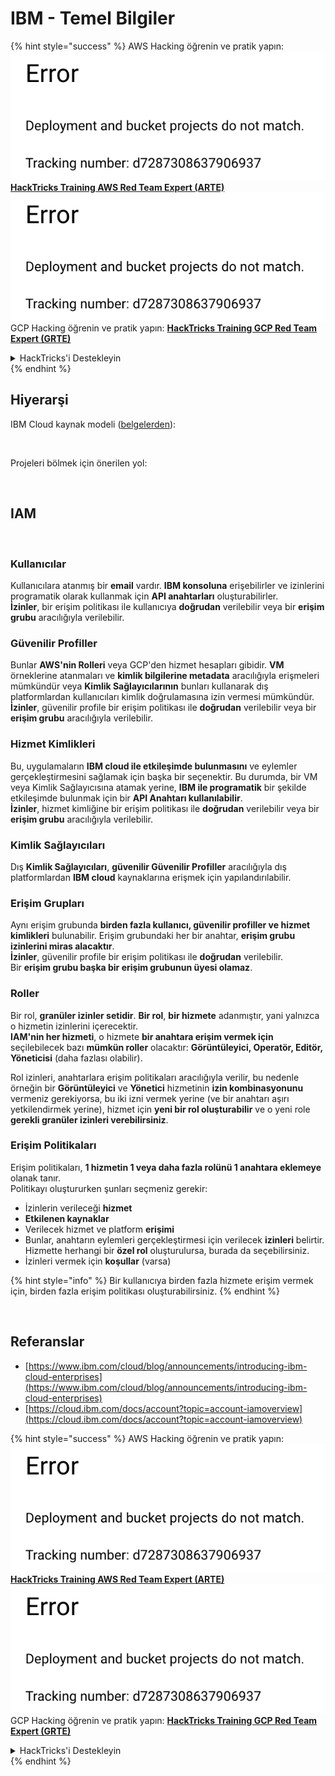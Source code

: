 # IBM - Temel Bilgiler

{% hint style="success" %}
AWS Hacking öğrenin ve pratik yapın:<img src="../../.gitbook/assets/image (1) (1).png" alt="" data-size="line">[**HackTricks Training AWS Red Team Expert (ARTE)**](https://training.hacktricks.xyz/courses/arte)<img src="../../.gitbook/assets/image (1) (1).png" alt="" data-size="line">\
GCP Hacking öğrenin ve pratik yapın: <img src="../../.gitbook/assets/image (2).png" alt="" data-size="line">[**HackTricks Training GCP Red Team Expert (GRTE)**<img src="../../.gitbook/assets/image (2).png" alt="" data-size="line">](https://training.hacktricks.xyz/courses/grte)

<details>

<summary>HackTricks'i Destekleyin</summary>

* [**abonelik planlarını**](https://github.com/sponsors/carlospolop) kontrol edin!
* **💬 [**Discord grubuna**](https://discord.gg/hRep4RUj7f) veya [**telegram grubuna**](https://t.me/peass) katılın ya da **Twitter**'da **bizi takip edin** 🐦 [**@hacktricks\_live**](https://twitter.com/hacktricks\_live)**.**
* **Hacking ipuçlarını paylaşmak için** [**HackTricks**](https://github.com/carlospolop/hacktricks) ve [**HackTricks Cloud**](https://github.com/carlospolop/hacktricks-cloud) github reposuna PR gönderin.

</details>
{% endhint %}

## Hiyerarşi

IBM Cloud kaynak modeli ([belgelerden](https://www.ibm.com/blog/announcement/introducing-ibm-cloud-enterprises/)):

<figure><img src="../../.gitbook/assets/image (225).png" alt=""><figcaption></figcaption></figure>

Projeleri bölmek için önerilen yol:

<figure><img src="../../.gitbook/assets/image (239).png" alt=""><figcaption></figcaption></figure>

## IAM

<figure><img src="../../.gitbook/assets/image (266).png" alt=""><figcaption></figcaption></figure>

### Kullanıcılar

Kullanıcılara atanmış bir **email** vardır. **IBM konsoluna** erişebilirler ve izinlerini programatik olarak kullanmak için **API anahtarları** oluşturabilirler.\
**İzinler**, bir erişim politikası ile kullanıcıya **doğrudan** verilebilir veya bir **erişim grubu** aracılığıyla verilebilir.

### Güvenilir Profiller

Bunlar **AWS'nin Rolleri** veya GCP'den hizmet hesapları gibidir. **VM** örneklerine atanmaları ve **kimlik bilgilerine metadata** aracılığıyla erişmeleri mümkündür veya **Kimlik Sağlayıcılarının** bunları kullanarak dış platformlardan kullanıcıları kimlik doğrulamasına izin vermesi mümkündür.\
**İzinler**, güvenilir profile bir erişim politikası ile **doğrudan** verilebilir veya bir **erişim grubu** aracılığıyla verilebilir.

### Hizmet Kimlikleri

Bu, uygulamaların **IBM cloud ile etkileşimde bulunmasını** ve eylemler gerçekleştirmesini sağlamak için başka bir seçenektir. Bu durumda, bir VM veya Kimlik Sağlayıcısına atamak yerine, **IBM ile programatik** bir şekilde etkileşimde bulunmak için bir **API Anahtarı kullanılabilir**.\
**İzinler**, hizmet kimliğine bir erişim politikası ile **doğrudan** verilebilir veya bir **erişim grubu** aracılığıyla verilebilir.

### Kimlik Sağlayıcıları

Dış **Kimlik Sağlayıcıları**, **güvenilir Güvenilir Profiller** aracılığıyla dış platformlardan **IBM cloud** kaynaklarına erişmek için yapılandırılabilir.

### Erişim Grupları

Aynı erişim grubunda **birden fazla kullanıcı, güvenilir profiller ve hizmet kimlikleri** bulunabilir. Erişim grubundaki her bir anahtar, **erişim grubu izinlerini miras alacaktır**.\
**İzinler**, güvenilir profile bir erişim politikası ile **doğrudan** verilebilir.\
Bir **erişim grubu başka bir erişim grubunun üyesi olamaz**.

### Roller

Bir rol, **granüler izinler setidir**. **Bir rol**, **bir hizmete** adanmıştır, yani yalnızca o hizmetin izinlerini içerecektir.\
**IAM'nin her hizmeti**, o hizmete **bir anahtara erişim vermek için** seçilebilecek bazı **mümkün roller** olacaktır: **Görüntüleyici, Operatör, Editör, Yöneticisi** (daha fazlası olabilir).

Rol izinleri, anahtarlara erişim politikaları aracılığıyla verilir, bu nedenle örneğin bir **Görüntüleyici** ve **Yönetici** hizmetinin **izin kombinasyonunu** vermeniz gerekiyorsa, bu iki izni vermek yerine (ve bir anahtarı aşırı yetkilendirmek yerine), hizmet için **yeni bir rol oluşturabilir** ve o yeni role **gerekli granüler izinleri verebilirsiniz**.

### Erişim Politikaları

Erişim politikaları, **1 hizmetin 1 veya daha fazla rolünü 1 anahtara eklemeye** olanak tanır.\
Politikayı oluştururken şunları seçmeniz gerekir:

* İzinlerin verileceği **hizmet**
* **Etkilenen kaynaklar**
* Verilecek hizmet ve platform **erişimi**
* Bunlar, anahtarın eylemleri gerçekleştirmesi için verilecek **izinleri** belirtir. Hizmette herhangi bir **özel rol** oluşturulursa, burada da seçebilirsiniz.
* İzinleri vermek için **koşullar** (varsa)

{% hint style="info" %}
Bir kullanıcıya birden fazla hizmete erişim vermek için, birden fazla erişim politikası oluşturabilirsiniz.
{% endhint %}

<figure><img src="../../.gitbook/assets/image (248).png" alt=""><figcaption></figcaption></figure>

## Referanslar

* [https://www.ibm.com/cloud/blog/announcements/introducing-ibm-cloud-enterprises](https://www.ibm.com/cloud/blog/announcements/introducing-ibm-cloud-enterprises)
* [https://cloud.ibm.com/docs/account?topic=account-iamoverview](https://cloud.ibm.com/docs/account?topic=account-iamoverview)

{% hint style="success" %}
AWS Hacking öğrenin ve pratik yapın:<img src="../../.gitbook/assets/image (1) (1).png" alt="" data-size="line">[**HackTricks Training AWS Red Team Expert (ARTE)**](https://training.hacktricks.xyz/courses/arte)<img src="../../.gitbook/assets/image (1) (1).png" alt="" data-size="line">\
GCP Hacking öğrenin ve pratik yapın: <img src="../../.gitbook/assets/image (2).png" alt="" data-size="line">[**HackTricks Training GCP Red Team Expert (GRTE)**<img src="../../.gitbook/assets/image (2).png" alt="" data-size="line">](https://training.hacktricks.xyz/courses/grte)

<details>

<summary>HackTricks'i Destekleyin</summary>

* [**abonelik planlarını**](https://github.com/sponsors/carlospolop) kontrol edin!
* **💬 [**Discord grubuna**](https://discord.gg/hRep4RUj7f) veya [**telegram grubuna**](https://t.me/peass) katılın ya da **Twitter**'da **bizi takip edin** 🐦 [**@hacktricks\_live**](https://twitter.com/hacktricks\_live)**.**
* **Hacking ipuçlarını paylaşmak için** [**HackTricks**](https://github.com/carlospolop/hacktricks) ve [**HackTricks Cloud**](https://github.com/carlospolop/hacktricks-cloud) github reposuna PR gönderin.

</details>
{% endhint %}
